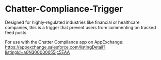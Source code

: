 # Chatter-Compliance-Trigger
Designed for highly-regulated industries like financial or healthcare companies, this is a trigger that prevent users from commenting on tracked feed posts.

For use with the Chatter Compliance app on AppExchange:
https://appexchange.salesforce.com/listingDetail?listingId=a0N300000055jc5EAA
